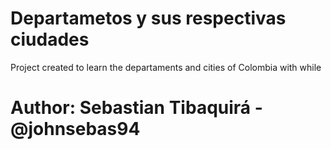 # Departametos y sus respectivas ciudades
 Project created to learn the departaments and cities of Colombia with while
# Author: Sebastian Tibaquirá - @johnsebas94